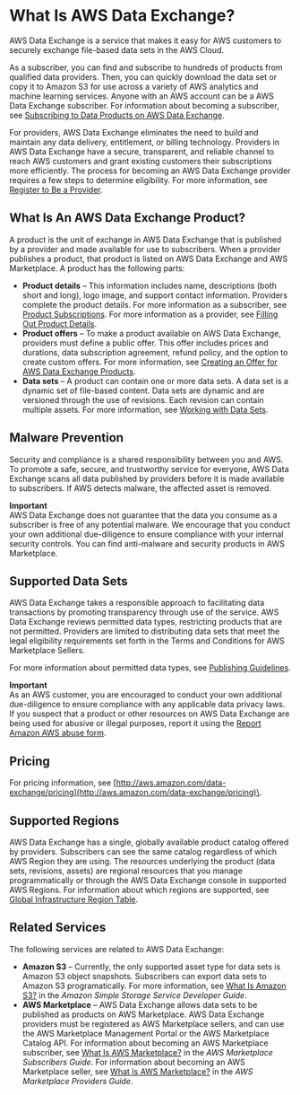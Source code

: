 # What Is AWS Data Exchange?<a name="what-is"></a>

AWS Data Exchange is a service that makes it easy for AWS customers to securely exchange file\-based data sets in the AWS Cloud\.

As a subscriber, you can find and subscribe to hundreds of products from qualified data providers\. Then, you can quickly download the data set or copy it to Amazon S3 for use across a variety of AWS analytics and machine learning services\. Anyone with an AWS account can be a AWS Data Exchange subscriber\. For information about becoming a subscriber, see [Subscribing to Data Products on AWS Data Exchange](subscribe-to-data-sets.md)\.

For providers, AWS Data Exchange eliminates the need to build and maintain any data delivery, entitlement, or billing technology\. Providers in AWS Data Exchange have a secure, transparent, and reliable channel to reach AWS customers and grant existing customers their subscriptions more efficiently\. The process for becoming an AWS Data Exchange provider requires a few steps to determine eligibility\. For more information, see [Register to Be a Provider](providing-data-sets.md#provider-registration)\.

## What Is An AWS Data Exchange Product?<a name="data-exchange-products"></a>

A product is the unit of exchange in AWS Data Exchange that is published by a provider and made available for use to subscribers\. When a provider publishes a product, that product is listed on AWS Data Exchange and AWS Marketplace\. A product has the following parts:
+ **Product details** – This information includes name, descriptions \(both short and long\), logo image, and support contact information\. Providers complete the product details\. For more information as a subscriber, see [Product Subscriptions](product-subscriptions.md)\. For more information as a provider, see [Filling Out Product Details](publishing-products.md#fill-out-product-details)\.
+ **Product offers** – To make a product available on AWS Data Exchange, providers must define a public offer\. This offer includes prices and durations, data subscription agreement, refund policy, and the option to create custom offers\. For more information, see [Creating an Offer for AWS Data Exchange Products](prepare-offers.md)\.
+ **Data sets** – A product can contain one or more data sets\. A data set is a dynamic set of file\-based content\. Data sets are dynamic and are versioned through the use of revisions\. Each revision can contain multiple assets\. For more information, see [Working with Data Sets](data-sets.md)\.

## Malware Prevention<a name="ensuring-safe-data"></a>

Security and compliance is a shared responsibility between you and AWS\. To promote a safe, secure, and trustworthy service for everyone, AWS Data Exchange scans all data published by providers before it is made available to subscribers\. If AWS detects malware, the affected asset is removed\.

**Important**  
AWS Data Exchange does not guarantee that the data you consume as a subscriber is free of any potential malware\. We encourage that you conduct your own additional due\-diligence to ensure compliance with your internal security controls\. You can find anti\-malware and security products in AWS Marketplace\.

## Supported Data Sets<a name="supported-data-sets"></a>

AWS Data Exchange takes a responsible approach to facilitating data transactions by promoting transparency through use of the service\. AWS Data Exchange reviews permitted data types, restricting products that are not permitted\. Providers are limited to distributing data sets that meet the legal eligibility requirements set forth in the Terms and Conditions for AWS Marketplace Sellers\.

For more information about permitted data types, see [Publishing Guidelines](publishing-guidelines.md)\.

**Important**  
As an AWS customer, you are encouraged to conduct your own additional due\-diligence to ensure compliance with any applicable data privacy laws\. If you suspect that a product or other resources on AWS Data Exchange are being used for abusive or illegal purposes, report it using the [Report Amazon AWS abuse form](https://support.aws.amazon.com/#/contacts/report-abuse)\.

## Pricing<a name="pricing"></a>

For pricing information, see [http://aws.amazon.com/data-exchange/pricing](http://aws.amazon.com/data-exchange/pricing)\.

## Supported Regions<a name="supported-regions"></a>

AWS Data Exchange has a single, globally available product catalog offered by providers\. Subscribers can see the same catalog regardless of which AWS Region they are using\. The resources underlying the product \(data sets, revisions, assets\) are regional resources that you manage programmatically or through the AWS Data Exchange console in supported AWS Regions\. For information about which regions are supported, see [Global Infrastructure Region Table](http://aws.amazon.com/about-aws/global-infrastructure/regional-product-services/)\.

## Related Services<a name="related-services"></a>

The following services are related to AWS Data Exchange:
+ **Amazon S3** – Currently, the only supported asset type for data sets is Amazon S3 object snapshots\. Subscribers can export data sets to Amazon S3 programatically\. For more information, see [What Is Amazon S3?](https://docs.aws.amazon.com/AmazonS3/latest/dev/Welcome.html) in the *Amazon Simple Storage Service Developer Guide*\.
+ **AWS Marketplace** – AWS Data Exchange allows data sets to be published as products on AWS Marketplace\. AWS Data Exchange providers must be registered as AWS Marketplace sellers, and can use the AWS Marketplace Management Portal or the AWS Marketplace Catalog API\. For information about becoming an AWS Marketplace subscriber, see [What Is AWS Marketplace?](https://docs.aws.amazon.com/marketplace/latest/buyerguide/what-is-marketplace.html) in the *AWS Marketplace Subscribers Guide*\. For information about becoming an AWS Marketplace seller, see [What Is AWS Marketplace?](https://docs.aws.amazon.com/marketplace/latest/userguide/what-is-marketplace.html) in the *AWS Marketplace Providers Guide*\.